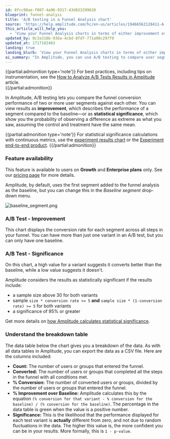 ```yaml
---
id: 8fcc98ae-f087-4a96-9317-43d833299638
blueprint: funnel-analysi
title: 'A/B testing in a Funnel Analysis chart'
source: 'https://help.amplitude.com/hc/en-us/articles/19466562128411-A-B-testing-in-a-Funnel-Analysis-chart'
this_article_will_help_you:
  - 'View your Funnel Analysis charts in terms of either improvement over baseline or statistical significance'
updated_by: 0c3a318b-936a-4cbd-8fdf-771a90c297f0
updated_at: 1717102463
landing: true
landing_blurb: 'View your Funnel Analysis charts in terms of either improvement over baseline or statistical significance'
ai_summary: "In Amplitude, you can use A/B testing to compare user segments' funnel conversion performance. The results can be viewed as improvement or statistical significance. Statistical significance calculations are available for continuous metrics. This feature is accessible on Growth and Enterprise plans. You can change the baseline segment in the funnel analysis. The A/B Test - Improvement chart shows conversion rates for each segment, while the A/B Test - Significance chart helps determine if a variant performs better. The breakdown table provides detailed data, including conversion percentages and significance levels. You can export this data as a CSV file."
---
```

{{partial:admonition type='note'}}
For best practices, including tips on instrumentation, see the [How to Analyze A/B Tests Results in Amplitude](/docs/get-started/analyze-a-b-test-results) article.  
{{/partial:admonition}}

In Amplitude, A/B testing lets you compare the funnel conversion performance of two or more user segments against each other. You can view results as **improvement**, which describes the performance of a segment compared to the baseline—or as **statistical significance**, which show you the probability of observing a difference as extreme as what you saw, assuming the control and treatment have the same mean.

{{partial:admonition type='note'}}
For statistical significance calculations with continuous metrics, use the [experiment results chart](/docs/analytics/charts/experiment-results/experiment-results-dig-deeper) or the [Experiment end-to-end product](/docs/feature-experiment/overview).
{{/partial:admonition}}

### Feature availability

This feature is available to users on **Growth** and **Enterprise plans** only. See our [pricing page](https://amplitude.com/pricing) for more details.

Amplitude, by default, uses the first segment added to the funnel analysis as the baseline, but you can change this in the *Baseline segment* drop-down menu.

![baseline_segment.png](/docs/output/img/funnel-analysis/baseline-segment-png.png)

### A/B Test - Improvement

This chart displays the conversion rate for each segment across all steps in your funnel. You can have more than just one variant in an A/B test, but you can only have one baseline.

### A/B Test - Significance

On this chart, a high value for a variant suggests it converts better than the baseline, while a low value suggests it doesn't.

Amplitude considers the results as statistically significant if the results include:

* a sample size above 30 for both variants
* sample `size * conversion rate >= 5` **and** `sample size * (1-conversion rate) >= 5` for both variants
* a significance of 95% or greater

Get more details on [how Amplitude calculates statistical significance](/docs/faq/statistical-significance).

### Understand the breakdown table

The data table below the chart gives you a breakdown of the data. As with all data tables in Amplitude, you can export the data as a CSV file. Here are the columns included:

* **Count:** The number of users or groups that entered the funnel.
* **Converted:** The number of users or groups that completed all the steps in the funnel with all conditions met.
* **% Conversion:** The number of converted users or groups, divided by the number of users or groups that entered the funnel.
* **% Improvement over Baseline:** Amplitude calculates this by the equation `(% conversion for that variant - % conversion for the baseline) / (% conversion for the baseline)`. The percentage in the data table is green when the value is a positive number.
* **Significance:** This is the likelihood that the performance displayed for each test variant is **actually** different from zero, and not due to random fluctuations in the data. The higher this value is, the more confident you can be in your results. More formally, this is `1 - p-value`.
